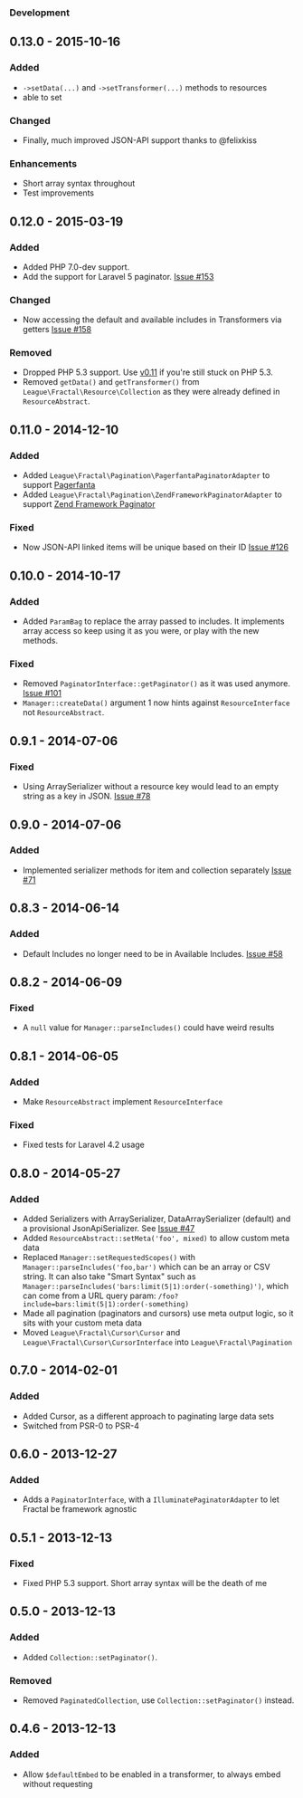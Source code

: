 ### Development

## 0.13.0 - 2015-10-16

### Added
 - `->setData(...)` and `->setTransformer(...)` methods to resources
 - able to set

### Changed
 - Finally, much improved JSON-API support thanks to @felixkiss

### Enhancements
 - Short array syntax throughout
 - Test improvements

## 0.12.0 - 2015-03-19

### Added

- Added PHP 7.0-dev support.
- Add the support for Laravel 5 paginator. [Issue #153]

### Changed

- Now accessing the default and available includes in Transformers via getters [Issue #158]

### Removed

- Dropped PHP 5.3 support. Use [v0.11] if you're still stuck on PHP 5.3.
- Removed `getData()` and `getTransformer()` from `League\Fractal\Resource\Collection` as they were already
  defined in `ResourceAbstract`.

[Issue #153]: https://github.com/thephpleague/fractal/pull/153
[Issue #158]: https://github.com/thephpleague/fractal/pull/158
[v0.11]: https://github.com/thephpleague/fractal/releases/tag/0.11.0

## 0.11.0 - 2014-12-10

### Added

- Added `League\Fractal\Pagination\PagerfantaPaginatorAdapter` to support [Pagerfanta]
- Added `League\Fractal\Pagination\ZendFrameworkPaginatorAdapter` to support [Zend Framework Paginator]

### Fixed

- Now JSON-API linked items will be unique based on their ID [Issue #126]

[Pagerfanta]: https://packagist.org/packages/pagerfanta/pagerfanta
[Zend Framework Paginator]: https://packagist.org/packages/zendframework/zend-paginator
[Issue #126]: https://github.com/thephpleague/fractal/issues/126

## 0.10.0 - 2014-10-17

### Added

- Added `ParamBag` to replace the array passed to includes. It implements array access so keep using it as you were, or play with the new methods.

### Fixed

- Removed `PaginatorInterface::getPaginator()` as it was used anymore. [Issue #101]
- `Manager::createData()` argument 1 now hints against `ResourceInterface` not `ResourceAbstract`.

[Issue #101]: https://github.com/thephpleague/fractal/issues/101

## 0.9.1 - 2014-07-06

### Fixed

- Using ArraySerializer without a resource key would lead to an empty string as a key in JSON. [Issue #78]

[Issue #78]: https://github.com/thephpleague/fractal/issues/78

## 0.9.0 - 2014-07-06

### Added

- Implemented serializer methods for item and collection separately [Issue #71]

[Issue #71]: https://github.com/thephpleague/fractal/issues/71

## 0.8.3 - 2014-06-14

### Added

- Default Includes no longer need to be in Available Includes. [Issue #58]

[Issue #58]: https://github.com/thephpleague/fractal/issues/58

## 0.8.2 - 2014-06-09

### Fixed

- A `null` value for `Manager::parseIncludes()` could have weird results

## 0.8.1 - 2014-06-05

### Added

- Make `ResourceAbstract` implement `ResourceInterface`

### Fixed

- Fixed tests for Laravel 4.2 usage


## 0.8.0 - 2014-05-27

### Added

- Added Serializers with ArraySerializer, DataArraySerializer (default) and a provisional JsonApiSerializer. See [Issue #47]
- Added `ResourceAbstract::setMeta('foo', mixed)` to allow custom meta data
- Replaced `Manager::setRequestedScopes()` with `Manager::parseIncludes('foo,bar')` which can be an array or CSV string. It can
also take "Smart Syntax" such as `Manager::parseIncludes('bars:limit(5|1):order(-something)')`, which can come from a URL query
param: `/foo?include=bars:limit(5|1):order(-something)`
- Made all pagination (paginators and cursors) use meta output logic, so it sits with your custom meta data
- Moved `League\Fractal\Cursor\Cursor` and `League\Fractal\Cursor\CursorInterface` into `League\Fractal\Pagination`

[Issue #27]: https://github.com/thephpleague/fractal/issues/27
[Issue #47]: https://github.com/thephpleague/fractal/pull/47

## 0.7.0 - 2014-02-01

### Added

- Added Cursor, as a different approach to paginating large data sets
- Switched from PSR-0 to PSR-4

## 0.6.0 - 2013-12-27

### Added

- Adds a `PaginatorInterface`, with a `IlluminatePaginatorAdapter` to let Fractal be framework agnostic

## 0.5.1 - 2013-12-13

### Fixed

- Fixed PHP 5.3 support. Short array syntax will be the death of me

## 0.5.0 - 2013-12-13

### Added

- Added `Collection::setPaginator()`.

### Removed

- Removed `PaginatedCollection`, use `Collection::setPaginator()` instead.

## 0.4.6 - 2013-12-13

### Added

- Allow `$defaultEmbed` to be enabled in a transformer, to always embed without requesting
